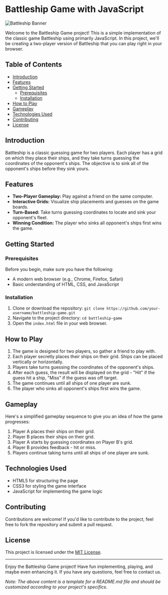 # Battleship Game with JavaScript

![Battleship Banner](battleship_banner.png)

Welcome to the Battleship Game project! This is a simple implementation of the classic game Battleship using primarily JavaScript. In this project, we'll be creating a two-player version of Battleship that you can play right in your browser.

## Table of Contents

- [Introduction](#introduction)
- [Features](#features)
- [Getting Started](#getting-started)
  - [Prerequisites](#prerequisites)
  - [Installation](#installation)
- [How to Play](#how-to-play)
- [Gameplay](#gameplay)
- [Technologies Used](#technologies-used)
- [Contributing](#contributing)
- [License](#license)

## Introduction

Battleship is a classic guessing game for two players. Each player has a grid on which they place their ships, and they take turns guessing the coordinates of the opponent's ships. The objective is to sink all of the opponent's ships before they sink yours.

## Features

- **Two-Player Gameplay:** Play against a friend on the same computer.
- **Interactive Grids:** Visualize ship placements and guesses on the game boards.
- **Turn-Based:** Take turns guessing coordinates to locate and sink your opponent's fleet.
- **Winning Condition:** The player who sinks all opponent's ships first wins the game.

## Getting Started

### Prerequisites

Before you begin, make sure you have the following:

- A modern web browser (e.g., Chrome, Firefox, Safari)
- Basic understanding of HTML, CSS, and JavaScript

### Installation

1. Clone or download the repository: `git clone https://github.com/your-username/battleship-game.git`
2. Navigate to the project directory: `cd battleship-game`
3. Open the `index.html` file in your web browser.

## How to Play

1. The game is designed for two players, so gather a friend to play with.
2. Each player secretly places their ships on their grid. Ships can be placed vertically or horizontally.
3. Players take turns guessing the coordinates of the opponent's ships.
4. After each guess, the result will be displayed on the grid - "Hit" if the guess hit a ship, "Miss" if the guess was off target.
5. The game continues until all ships of one player are sunk.
6. The player who sinks all opponent's ships first wins the game.

## Gameplay

Here's a simplified gameplay sequence to give you an idea of how the game progresses:

1. Player A places their ships on their grid.
2. Player B places their ships on their grid.
3. Player A starts by guessing coordinates on Player B's grid.
4. Player B provides feedback - hit or miss.
5. Players continue taking turns until all ships of one player are sunk.

## Technologies Used

- HTML5 for structuring the page
- CSS3 for styling the game interface
- JavaScript for implementing the game logic

## Contributing

Contributions are welcome! If you'd like to contribute to the project, feel free to fork the repository and submit a pull request.

## License

This project is licensed under the [MIT License](LICENSE).

---

Enjoy the Battleship Game project! Have fun implementing, playing, and maybe even enhancing it. If you have any questions, feel free to contact us.

*Note: The above content is a template for a README.md file and should be customized according to your project's specifics.*
